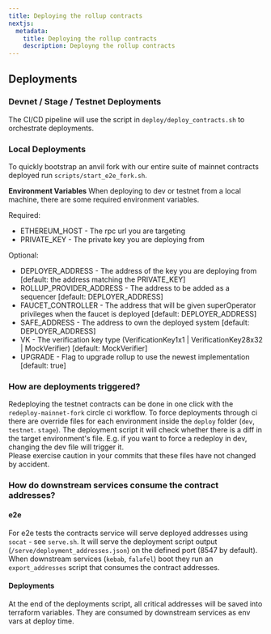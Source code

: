```yaml
---
title: Deploying the rollup contracts
nextjs:
  metadata:
    title: Deploying the rollup contracts
    description: Deployng the rollup contracts
---
```



## Deployments

### Devnet / Stage / Testnet Deployments

The CI/CD pipeline will use the script in `deploy/deploy_contracts.sh` to orchestrate deployments.

### Local Deployments

To quickly bootstrap an anvil fork with our entire suite of mainnet contracts deployed run `scripts/start_e2e_fork.sh`.

**Environment Variables**
When deploying to dev or testnet from a local machine, there are some required environment variables.

Required:

- ETHEREUM_HOST - The rpc url you are targeting
- PRIVATE_KEY - The private key you are deploying from

Optional:

- DEPLOYER_ADDRESS - The address of the key you are deploying from [default: the address matching the PRIVATE_KEY]
- ROLLUP_PROVIDER_ADDRESS - The address to be added as a sequencer [default: DEPLOYER_ADDRESS]
- FAUCET_CONTROLLER - The address that will be given superOperator privileges when the faucet is deployed [default: DEPLOYER_ADDRESS]
- SAFE_ADDRESS - The address to own the deployed system [default: DEPLOYER_ADDRESS]
- VK - The verification key type (VerificationKey1x1 | VerificationKey28x32 | MockVerifier) [default: MockVerifier]
- UPGRADE - Flag to upgrade rollup to use the newest implementation [default: true]

### How are deployments triggered?

Redeploying the testnet contracts can be done in one click with the `redeploy-mainnet-fork` circle ci workflow.
To force deployments through ci there are override files for each environment inside the `deploy` folder (`dev`, `testnet`. `stage`). The deployment script it will check whether there is a diff in the target environment's file. E.g. if you want to force a redeploy in dev, changing the dev file will trigger it.  
Please exercise caution in your commits that these files have not changed by accident.

### How do downstream services consume the contract addresses?

#### e2e

For e2e tests the contracts service will serve deployed addresses using `socat` - see `serve.sh`. It will serve the deployment script output (`/serve/deployment_addresses.json`) on the defined port (8547 by default). When downstream services (`kebab`, `falafel`) boot they run an `export_addresses` script that consumes the contract addresses.

#### Deployments

At the end of the deployments script, all critical addresses will be saved into terraform variables. They are consumed by downstream services as env vars at deploy time.